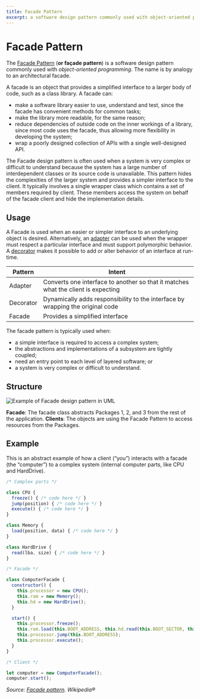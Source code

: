```yaml
---
title: Facade Pattern
excerpt: a software design pattern commonly used with object-oriented programming. The name is by analogy to an architectural facade
---
```


# Facade Pattern

The [Facade Pattern](https://en.wikipedia.org/wiki/Facade_pattern) (**or façade pattern**) is a software design pattern commonly used with *object-oriented programming*. The name is by analogy to an architectural facade.

A facade is an object that provides a simplified interface to a larger body of code, such as a class library. A facade can:

- make a software library easier to use, understand and test, since the facade has convenient methods for common tasks;
- make the library more readable, for the same reason;
- reduce dependencies of outside code on the inner workings of a library, since most code uses the facade, thus allowing more flexibility in developing the system;
- wrap a poorly designed collection of APIs with a single well-designed API.

The Facade design pattern is often used when a system is very complex or difficult to understand because the system has a large number of interdependent classes or its source code is unavailable. This pattern hides the complexities of the larger system and provides a simpler interface to the client. It typically involves a single wrapper class which contains a set of members required by client. These members access the system on behalf of the facade client and hide the implementation details.

## Usage

A Facade is used when an easier or simpler interface to an underlying object is desired. Alternatively, an [adapter](https://en.wikipedia.org/wiki/Adapter_pattern) can be used when the wrapper must respect a particular interface and must support polymorphic behavior. A [decorator](https://en.wikipedia.org/wiki/Decorator_pattern) makes it possible to add or alter behavior of an interface at run-time.

| Pattern | Intent |
|---|---|
| Adapter | Converts one interface to another so that it matches what the client is expecting |
| Decorator | Dynamically adds responsibility to the interface by wrapping the original code |
| Facade | Provides a simplified interface |

The facade pattern is typically used when:

- a simple interface is required to access a complex system;
- the abstractions and implementations of a subsystem are tightly coupled;
- need an entry point to each level of layered software; or
- a system is very complex or difficult to understand.

## Structure

![Example of Facade design pattern in UML](https://upload.wikimedia.org/wikipedia/en/5/57/Example_of_Facade_design_pattern_in_UML.png)

**Facade**: The facade class abstracts Packages 1, 2, and 3 from the rest of the application.
**Clients**: The objects are using the Facade Pattern to access resources from the Packages.

## Example

This is an abstract example of how a client (“you”) interacts with a facade (the “computer”) to a complex system (internal computer parts, like CPU and HardDrive).

```js
/* Complex parts */

class CPU {
  freeze() { /* code here */ }
  jump(position) { /* code here */ }
  execute() { /* code here */ }
}

class Memory {
  load(position, data) { /* code here */ }
}

class HardDrive {
  read(lba, size) { /* code here */ }
}

/* Facade */

class ComputerFacade {
  constructor() {
    this.processor = new CPU();
    this.ram = new Memory();
    this.hd = new HardDrive();
  }

  start() {
    this.processor.freeze();
    this.ram.load(this.BOOT_ADDRESS, this.hd.read(this.BOOT_SECTOR, this.SECTOR_SIZE));
    this.processor.jump(this.BOOT_ADDRESS);
    this.processor.execute();
  }
}

/* Client */

let computer = new ComputerFacade();
computer.start();
```

*Source: [Facade pattern](https://en.wikipedia.org/wiki/Facade_pattern). Wikipedia®*
